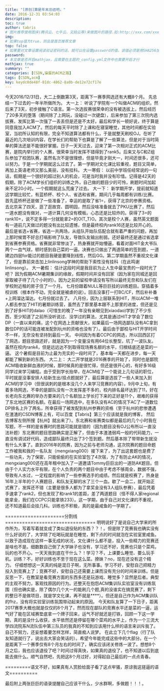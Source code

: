 ```yaml
---
title: "[原创]算是年末总结吧。"
date: 2016-12-31 03:54:03
description:
toc: true
author: tabris
# 图片推荐使用图床(腾讯云、七牛云、又拍云等)来做图片的路径.如:http://xxx.com/xxx.jpg
img:
# 如果top值为true，则会是首页推荐文章
top: false
# 如果要对文章设置阅读验证密码的话，就可以在设置password的值，该值必须是用SHA256加密后的密码，防止被他人识破
password:
# 本文章是否开启mathjax，且需要在主题的_config.yml文件中也需要开启才行
mathjax: true
summary: ""
categories: [CSDN,操蛋的ACM之路]
tags: [CSDN,acm]
key: keydc0de48f-81dc-4862-8a0b-de12e72cf17e
---
```


今天2016/12/31日，大二上倒数第3天，距离下一赛季网选还有大概8个月。
先总结一下过去的一年半所做所为。
大一上：
听说了学院有一个叫做ACM的组织，然后来了3天，初步接触了C语言。第一次选拔赛很荣幸的没有被选拔上，然后经历了20多天的堕落（期间除了上网玩，没碰过一次键盘），后来参加了第三次院内选拔赛，发挥比第一次强了一丢丢但是还是不太好。最后和学长一顿好说，终于算是同意我加入ACM了。然后的每天平时除了上课和在寝室睡觉，其他时间都在实验室，当初所认知的有限，完全不知道算法都有什么，于是就整天刷校OJ。在听了最近的几次培训内容，在学长们的帮助下也算是了解了一些算法，但是对于当时简单的算法还是不能很好掌握。日子一天天过去，迎来了第一次相对正式的ACM比赛，是院内举行的个人赛，很荣幸当时发挥不错得到了rank5。后来又与C和Z组队参加了校团队赛，虽然名次不是很理想，但是毕竟才刚大一，时间还很多，还可以努力。于是一个学期就这么过去了。第一学期对文化课比较重视，题目又简单，再加上英语老师又那么美丽，没有挂科。
大一寒假：
以前中学班任经常说的一句话，假期是一个很好的超过别人的机会，可是当时我并没有珍惜。记得是42天的假期，除了ACM学长们组织的训练之外，自己做的题目少的可怜，刷题时间加起来不足20小时。一个假期就这么荒废了过去。
大一下：
新学期开学，提前就知道这学期比较忙，有蓝桥杯、校个人、省选和省赛，期间几乎每周都有训练/比赛。首先蓝桥杯还是做了一些准备了，幸运的是取了省1=，获得了北京的参赛资格。去北京呆了四天，逛了逛故宫、圆明园，然后没啥准备就去了PKU比赛了，然后一道水题没有做对，一道计算几何没有模板。心态还是比较炸的。获得了3=的rank10+，说不定多得一分就能拿2=的O(T_T)O。其次是校个人赛，虽然英文题面有一道前几天做过的题没有出比较遗憾，但是最终校内rank16还是比较开心的。最后是省选+省赛，省选一共两场，从组队开始队伍配合就有着严重的问题，再加上那时候胃不好总打嗝影响了队友，导致队友输出削弱。还好最终还是通过省选拿到省赛参赛资格。省赛就非常惨淡了，热身赛就开始懵逼，看着对面HIT金大爷队两个一血气球，顿时感到自己菜的一逼。决赛也只做出了两道简单的签到题，一道建边四层for能过的题目我硬是要降到线性，然后GG。第二学期虽然不重视文化课了，但是靠前突击加上linlinsong学神的帮助下索性没有挂科（在此鸣谢linlinsong）。
大一暑假：
估计这段时间是我目前为止人生中最宝贵的一段时光了吧？
因为假期ACM暑期集训的缘故，假期时间并没有回家（因为家在同城还是回家取被子待了几个小时的）。因为之前的留校申请没有写所以最终无奈和队友们在学校附近租的房子住了一个月。
七月份跟着NULL等巨巨挂的训练题目。穿插着多校训练（根本作不动，完全就是被虐的说）。回去没事打一打BC/CF，然后补补番+上网溜达溜达。七月份就过去了。
八月份，因为上层联系到HIT，所以ACM一堆人都去参加了HIT的暑期训练营，虽然去了那里基本跟不上那里的进度，但还是见到了好多HIT的dalao（可惜生的晚了一年没有亲眼见到xiaodao)学到了不少东西，至少知道了之前所没听说过、没学过的算法，尤其是通过HIT才学会了数位DP（一直以来的痛，这个在网选上贡献很大，如果最后一场网选鄙队没有AC拿到数位DP的话可能连被发配到杭州的资格也没有了）。最后由于鄙校与HIT开学时间不一样，无奈没有坚持到最后一天。
中间因为有着CCPC的网选，所以回西区打了网选，题目思路还好，就是因为一个变量没有用64位长整型，坑了一波队友。虽然在校内rank4，但是远远达不到取得现场赛名额的水平，归根结底还是菜的一逼。
这个暑假是目前为止最为充实的一段时间了，基本每一天都在进步，每一天都能了解到新的东西。
大二上：
大二开学就是2016赛季的开始了，同时也是鄙院ACM吸收新鲜血液的时候，那时候真的是很忙得，但还是很开心的，有好多16级同学过来学习编程。由于受到学长抬举，在ACM给了一个能说上几句话的职位，平时就是没事安排人给新生出/挂点题就好了，最后算是选拔了一些人来加入到ACM的学习中（但很讽刺的是根本没几个人来学习竞赛的内容）。9月中上旬，有着多场网选，不幸的是鄙队没有一次发挥差不多的，校内排名最坏达到了11，好在长老向东北赛的举办方要来的几个名额加上学长打下来的正好是11个，艰难的获得了东北地区赛的名额。在最后一场网选中，在多队没有AC的情况下AC了一道数位DP排名上升了两名，所幸获得了被发配到杭州参赛的资格（至于杭州的悲惨遭遇在渣渣的CSDN博客上有，可以百度【Tabris】第三个应该就是我的博客， 然后去博客左侧所搜【杭州】就出来了）。东北赛和省赛类似都是最后的几个小时我在写题，不一样的是省赛时的思路可能就是错的（因为题目没有OJ公布所以一直没法补题）东北赛的题目思路确实是正解了，但由于本渣渣弱鸡一般的代码能力，一直没有调试好代码，造成鄙队最终只出了3个签到题。然后基本除了带带新生就没有什么大事了。直到2016年的院赛，因为之前与老师沟通，这次院赛的题目命题工作被我和我的一名队友（mengxiang000）接下来了，为了出这套题也是费了一些功夫，为了保密，只能偷偷的在实验室包了4次宿，为了有防止AK的情况，mengxiang000还在高年租中加入了一道邀请Tommy巨巨出的一道防AK题目。但由于个人实力水平有限，在个人负责的两个题目中由于考虑不够周全，数据不强，导致有人水过，一定程度的影响了一些参赛选手的成绩。然后就是校赛了，热身是16年上半年的个人赛题目，和队友无聊的水了三个一血。歇了一会二，就开始正式赛了，发挥还不错（主要是很多人都为了拿奖金没有3人组队参赛），最后凭着手速拿了rank2，但也发现了和rank1的差距，差了两道题目（怪不得人家regional能拿金，我们在CCPC只能拿铁233）。这一学期，由于自己对文化课的不重视，还不知道最后会挂几科。训练也不积极，真的是最咸鱼的一学期了。

=====================分割线================================
明明说好了是说自己大学来的所作所为，写着写着就变成了类似退役贴的东西？？！。但是除了竞赛我也确实没有什么好说的了，大学除了吃喝玩就是在睡觉，剩下点的时间就泡在实验室里咸鱼。以致于造成现在这样一事无成的状况，文化课什么都不是，投入一些精力的竞赛还是啥也不是。细数数自己倒了大学妹子也没有，学习还不好，竞赛也只是个菜鸡，玩的也不开心。一天天我到底在干什么？！学习？不，上课要么睡觉、要么玩手机。训练？不，好好训练也不至于现在这么菜。撩妹？no，现在还没有这个精力。
仔细想想这一天真的纯是混日子啊，无所事事。学习不好，安慰自己把精力投入到竞赛上了；竞赛不好，安慰自己还需要上课而没有充分的时间来训练。但是反思一下，在教室是看竞赛方面的东西多还是玩游戏、睡觉多？显然是后者。典型的主观不努力，客观找原因的行为。还整天在抱怨ACM集训队实验室没有训练氛围（但也确实是，除了偶尔几个大一的能刷几个题,真的没谁实在搞竞赛了，剩下的整日不是做项目，就是学文化课，再不就是****）。但还是自己作为ACM集训队的fhz，没有将实验室训练氛围带动起来的原因。
今天和队友算了一下日子，距离2017赛季大概也就是仅仅的8个月了，然而现在鄙队的竞赛水平还是菜的一逼，运气好了能在区域赛垫底拿一个牌子回来，运气不好就还是打铁，回顾一下这一学期，真的是没什么收获，水平依然还是停留在哪个菜鸡的水平上，作为一个三流大学四流院系N流队伍中第三队员的我真的不知到应该用什么样的语言来训斥我了。自己不努力，还妄想着要怎样怎样，简直痴人说梦。
在此立下几个flag（行了队友知道就行了，说出去大家会笑话的）。希望今年能完成这些中的大部分。在一个是距离下一个赛季仅有8个月左右的时间了，确实应该闭关修炼一波了。想想8个月之后，我也应该退役了吧？时间过得真快，如果真的退役了，也不知道以后到底能去做什么。顺气自然吧，先把这8个月过好，对得起自己最后的一点点青春。





=========语文不好，如果真有人赏脸给面子看了这点牢骚，原谅我这搓逼的语文==========

最后附上两张巨巨的语录提醒自己应该干什么，少水群啊，多做题！！！。
